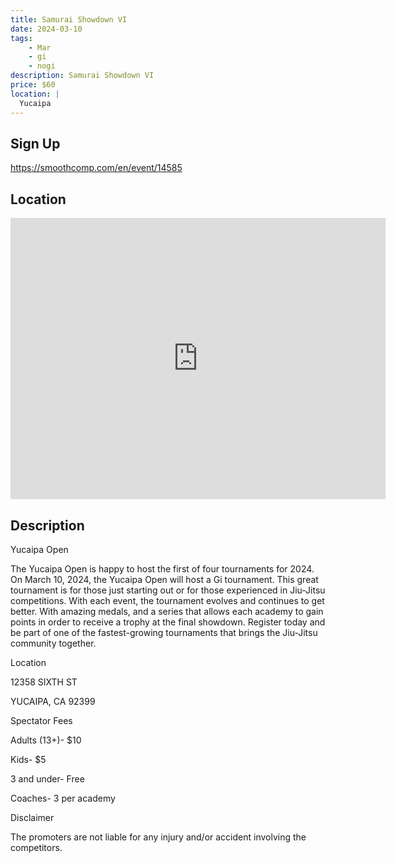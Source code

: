 ```yaml
---
title: Samurai Showdown VI
date: 2024-03-10
tags:
    - Mar
    - gi 
    - nogi 
description: Samurai Showdown VI
price: $60
location: |
  Yucaipa
---
```

## Sign Up
https://smoothcomp.com/en/event/14585

## Location
<iframe src="https://www.google.com/maps/embed?pb=!1m18!1m12!1m3!1d12345.6789!2d-117.0615944!3d34.0285691!2m3!1f0!2f0!3f0!3m2!1i1024!2i768!4f13.1!3m3!1m2!1s0x0%3A0x0!2z34.0285691!5e0!3m2!1sen!2sus!4v1234567890" width="600" height="450" style="border:0;" allowfullscreen="" loading="lazy"></iframe>

## Description
Yucaipa Open


The Yucaipa Open is happy to host the first of four tournaments for 2024. On March 10, 2024, the Yucaipa Open will host a Gi tournament. This great tournament is for those just starting out or for those experienced in Jiu-Jitsu competitions. With each event, the tournament evolves and continues to get better. With amazing medals, and a series that allows each academy to gain points in order to receive a trophy at the final showdown. Register today and be part of one of the fastest-growing tournaments that brings the Jiu-Jitsu community together.


Location


12358 SIXTH ST


YUCAIPA, CA 92399


Spectator Fees


Adults (13+)- $10


Kids- $5


3 and under- Free


Coaches- 3 per academy


Disclaimer


The promoters are not liable for
any injury and/or accident involving the competitors.